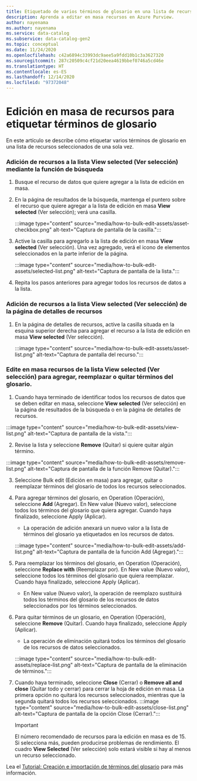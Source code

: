 ```yaml
---
title: Etiquetado de varios términos de glosario en una lista de recursos seleccionados
description: Aprenda a editar en masa recursos en Azure Purview.
author: nayenama
ms.author: nayenama
ms.service: data-catalog
ms.subservice: data-catalog-gen2
ms.topic: conceptual
ms.date: 11/24/2020
ms.openlocfilehash: c42a6894c33993dc9aee5a9fdd10b1c3a3627320
ms.sourcegitcommit: 287c20509c4cf21d20eea4619bbef0746a5cd46e
ms.translationtype: HT
ms.contentlocale: es-ES
ms.lasthandoff: 12/14/2020
ms.locfileid: "97372048"
---
```

# <a name="how-to-bulk-edit-assets-to-tag-glossary-terms"></a>Edición en masa de recursos para etiquetar términos de glosario

En este artículo se describe cómo etiquetar varios términos de glosario en una lista de recursos seleccionados de una sola vez.

### <a name="add-assets-to-view-selected-list-using-search"></a>Adición de recursos a la lista View selected (Ver selección) mediante la función de búsqueda

1. Busque el recurso de datos que quiere agregar a la lista de edición en masa.

2. En la página de resultados de la búsqueda, mantenga el puntero sobre el recurso que quiere agregar a la lista de edición en masa **View selected** (Ver selección); verá una casilla.

   :::image type="content" source="media/how-to-bulk-edit-assets/asset-checkbox.png" alt-text="Captura de pantalla de la casilla.":::

3. Active la casilla para agregarlo a la lista de edición en masa **View selected** (Ver selección). Una vez agregado, verá el icono de elementos seleccionados en la parte inferior de la página.

   :::image type="content" source="media/how-to-bulk-edit-assets/selected-list.png" alt-text="Captura de pantalla de la lista.":::

4. Repita los pasos anteriores para agregar todos los recursos de datos a la lista.

### <a name="add-assets-to-view-selected-list-from-asset-detail-page"></a>Adición de recursos a la lista View selected (Ver selección) de la página de detalles de recursos

1. En la página de detalles de recursos, active la casilla situada en la esquina superior derecha para agregar el recurso a la lista de edición en masa **View selected** (Ver selección).

   :::image type="content" source="media/how-to-bulk-edit-assets/asset-list.png" alt-text="Captura de pantalla del recurso.":::

### <a name="bulk-edit-assets-in-the-view-selected-list-to-add-replace-or-remove-glossary-terms"></a>Edite en masa recursos de la lista View selected (Ver selección) para agregar, reemplazar o quitar términos del glosario.

1. Cuando haya terminado de identificar todos los recursos de datos que se deben editar en masa, seleccione **View selected** (Ver selección) en la página de resultados de la búsqueda o en la página de detalles de recursos.

:::image type="content" source="media/how-to-bulk-edit-assets/view-list.png" alt-text="Captura de pantalla de la vista.":::

2. Revise la lista y seleccione **Remove** (Quitar) si quiere quitar algún término.

:::image type="content" source="media/how-to-bulk-edit-assets/remove-list.png" alt-text="Captura de pantalla de la función Remove (Quitar).":::

3. Seleccione Bulk edit (Edición en masa) para agregar, quitar o reemplazar términos del glosario de todos los recursos seleccionados.

4. Para agregar términos del glosario, en Operation (Operación), seleccione **Add** (Agregar). En New value (Nuevo valor), seleccione todos los términos del glosario que quiera agregar. Cuando haya finalizado, seleccione Apply (Aplicar).
    - La operación de adición anexará un nuevo valor a la lista de términos del glosario ya etiquetados en los recursos de datos.  
   
    :::image type="content" source="media/how-to-bulk-edit-assets/add-list.png" alt-text="Captura de pantalla de la función Add (Agregar).":::

5. Para reemplazar los términos del glosario, en Operation (Operación), seleccione **Replace with** (Reemplazar por). En New value (Nuevo valor), seleccione todos los términos del glosario que quiera reemplazar. Cuando haya finalizado, seleccione Apply (Aplicar).
    - En New value (Nuevo valor), la operación de reemplazo sustituirá todos los términos del glosario de los recursos de datos seleccionados por los términos seleccionados.
   
6. Para quitar términos de un glosario, en Operation (Operación), seleccione **Remove** (Quitar). Cuando haya finalizado, seleccione Apply (Aplicar).
    - La operación de eliminación quitará todos los términos del glosario de los recursos de datos seleccionados.
   
    :::image type="content" source="media/how-to-bulk-edit-assets/replace-list.png" alt-text="Captura de pantalla de la eliminación de términos.":::

7. Cuando haya terminado, seleccione **Close** (Cerrar) o **Remove all and close** (Quitar todo y cerrar) para cerrar la hoja de edición en masa. La primera opción no quitará los recursos seleccionados, mientras que la segunda quitará todos los recursos seleccionados.
    :::image type="content" source="media/how-to-bulk-edit-assets/close-list.png" alt-text="Captura de pantalla de la opción Close (Cerrar).":::

   > [!Important]
   > El número recomendado de recursos para la edición en masa es de 15. Si selecciona más, pueden producirse problemas de rendimiento.
   > El cuadro **View Selected** (Ver selección) solo estará visible si hay al menos un recurso seleccionado.


Lea el [Tutorial: Creación e importación de términos del glosario](how-to-create-import-export-glossary.md) para más información.
